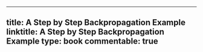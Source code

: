 
---
title: A Step by Step Backpropagation Example
linktitle: A Step by Step Backpropagation Example
type: book
commentable: true
---


    